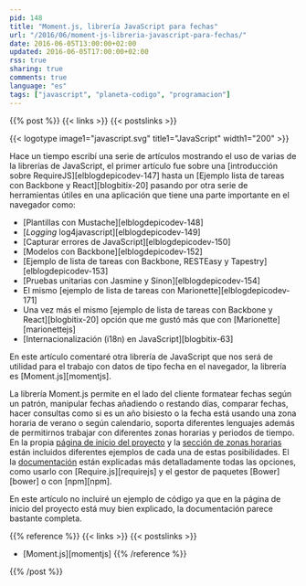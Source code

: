 ```yaml
---
pid: 148
title: "Moment.js, librería JavaScript para fechas"
url: "/2016/06/moment-js-libreria-javascript-para-fechas/"
date: 2016-06-05T13:00:00+02:00
updated: 2016-06-05T17:00:00+02:00
rss: true
sharing: true
comments: true
language: "es"
tags: ["javascript", "planeta-codigo", "programacion"]
---
```


{{% post %}}
{{< links >}}
{{< postslinks >}}

{{< logotype image1="javascript.svg" title1="JavaScript" width1="200" >}}

Hace un tiempo escribí una serie de artículos mostrando el uso de varias de la librerías de JavaScript, el primer artículo fue sobre una [introducción sobre RequireJS][elblogdepicodev-147] hasta un [Ejemplo lista de tareas con Backbone y React][blogbitix-20] pasando por otra serie de herramientas útiles en una aplicación que tiene una parte importante en el navegador como:

* [Plantillas con Mustache][elblogdepicodev-148]
* [_Logging_ log4javascript][elblogdepicodev-149]
* [Capturar errores de JavaScript][elblogdepicodev-150]
* [Modelos con Backbone][elblogdepicodev-152]
* [Ejemplo de lista de tareas con Backbone, RESTEasy y Tapestry][elblogdepicodev-153]
* [Pruebas unitarias con Jasmine y Sinon][elblogdepicodev-154]
* El mismo [ejemplo de lista de tareas con Marionette][elblogdepicodev-171]
* Una vez más el mismo [ejemplo de lista de tareas con Backbone y React][blogbitix-20] opción que me gustó más que con [Marionette][marionettejs]
* [Internacionalización (i18n) en JavaScript][blogbitix-63]

En este artículo comentaré otra librería de JavaScript que nos será de utilidad para el trabajo con datos de tipo fecha en el navegador, la librería es [Moment.js][momentjs].

La librería Moment.js permite en el lado del cliente formatear fechas según un patrón, manipular fechas añadiendo o restando días, comparar fechas, hacer consultas como si es un año bisiesto o la fecha está usando una zona horaria de verano o según calendario, soporta diferentes lenguajes además de permitirnos trabajar con diferentes zonas horarias y periodos de tiempo. En la propia [página de inicio del proyecto](http://momentjs.com/) y la [sección de zonas horarias](http://momentjs.com/timezone/) están incluidos diferentes ejemplos de cada una de estas posibilidades. El la [documentación](http://momentjs.com/docs/) están explicadas más detalladamente todas las opciones, como usarlo con [Require.js][requirejs] y el gestor de paquetes [Bower][bower] o con [npm][npm].

En este artículo no incluiré un ejemplo de código ya que en la página de inicio del proyecto está muy bien explicado, la documentación parece bastante completa.

{{% reference %}}
{{< links >}}
{{< postslinks >}}
* [Moment.js][momentjs]
{{% /reference %}}

{{% /post %}}
